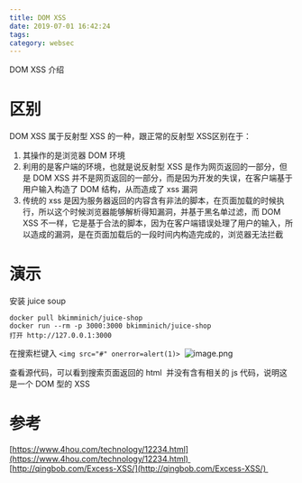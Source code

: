```yaml
---
title: DOM XSS
date: 2019-07-01 16:42:24
tags: 
category: websec
---
```

DOM XSS 介绍
<!-- more -->
# 区别
DOM XSS 属于反射型 XSS 的一种，跟正常的反射型 XSS区别在于：

1. 其操作的是浏览器 DOM 环境
1. 利用的是客户端的环境，也就是说反射型 XSS 是作为网页返回的一部分，但是 DOM XSS 并不是网页返回的一部分，而是因为开发的失误，在客户端基于用户输入构造了 DOM 结构，从而造成了 xss 漏洞
1. 传统的 xss 是因为服务器返回的内容含有非法的脚本，在页面加载的时候执行，所以这个时候浏览器能够解析得知漏洞，并基于黑名单过滤，而 DOM XSS 不一样，它是基于合法的脚本，因为在客户端错误处理了用户的输入，所以造成的漏洞，是在页面加载后的一段时间内构造完成的，浏览器无法拦截


# 演示
安装 juice soup
```
docker pull bkimminich/juice-shop
docker run --rm -p 3000:3000 bkimminich/juice-shop 
打开 http://127.0.0.1:3000
```

在搜索栏键入 `<img src="#" onerror=alert(1)>` 
![image.png](https://cdn.nlark.com/yuque/0/2019/png/290091/1557327306632-d989f2be-9d81-4f81-bde3-c574644c936d.png#align=left&display=inline&height=361&name=image.png&originHeight=722&originWidth=2488&size=303238&status=done&width=1244)

查看源代码，可以看到搜索页面返回的 html  并没有含有相关的 js 代码，说明这是一个 DOM 型的 XSS


# 参考
[https://www.4hou.com/technology/12234.html](https://www.4hou.com/technology/12234.html) 
[http://qingbob.com/Excess-XSS/](http://qingbob.com/Excess-XSS/) 
